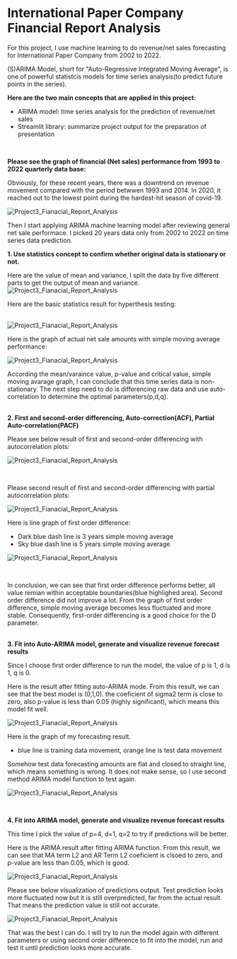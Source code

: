 # International Paper Company Financial Report Analysis

For this project, I use machine learning to do revenue/net sales forecasting for International Paper Company from 2002 to 2022. 

(S)ARIMA Model, short for "Auto-Regressive Integrated Moving Average", is one of powerful statistcis models for time series analysis(to predict future points in the series). 

**Here are the two main concepts that are applied in this project:**

- ARIMA model: time series analysis for the prediction of revenue/net sales 
- Streamlit library: summarize project output for the preparation of presentation
<br>

**Please see the graph of financial (Net sales) performance from 1993 to 2022 quarterly data base:**
<br>

Obviously, for these recent years, there was a downtrend on revenue movement compared with the period betwwen 1993 and 2014. In 2020, it reached out to the lowest point during the hardest-hit season of covid-19.

![Project3_Fianacial_Report_Analysis](./Image/Net%20Sales%20Performance.PNG)

Then I start applying ARIMA machine learning model after reviewing general net sale performace. I picked 20 years data only from 2002 to 2022 on time series data prediction.

**1. Use statistics concept to confirm whether original data is stationary or not.**

Here are the value of mean and variance, I split the data by five different parts to get the output of mean and variance.
![Project3_Fianacial_Report_Analysis](./Image/Mean%20and%20Variance.PNG)

Here are the basic statistics result for hyperthesis testing:
<br>
<br>

![Project3_Fianacial_Report_Analysis](./Image/P-value%20and%20critical%20value.PNG)

Here is the graph of actual net sale amounts with simple moving average performance:

![Project3_Fianacial_Report_Analysis](./Image/International%20Paper%20Revenue%20and%20SMA.PNG)

According the mean/varaince value, p-value and critical value, simple moving avarage graph, I can conclude that this time series data is non-stationary. The next step need to do is differencing raw data and use auto-correlation to determine the optimal parameters(p,d,q).
<br>
<br>

**2. First and second-order differencing, Auto-correction(ACF), Partial Auto-correlation(PACF)**

Please see below result of first and second-order differencing with autocorrelation plots:

![Project3_Fianacial_Report_Analysis](./Image/Autocorrection%20and%20Difference%20-%20Non-Seasonal.PNG)

<br>

Please second result of first and second-order differencing with partial autocorrelation plots:

![Project3_Fianacial_Report_Analysis](./Image/Partial%20Autocorrection%20and%20Difference%20-%20Non-Seasonal.PNG)

Here is line graph of first order difference:
- Dark blue dash line is 3 years simple moving average 
- Sky blue dash line is 5 years simple moving average

![Project3_Fianacial_Report_Analysis](./Image/Line%20Graph%20of%20First%20Difference.PNG)

<br>

In conclusion, we can see that first order difference performs better,  all value remian within acceptable boundaries(blue highlighed area). Second order difference did not improve a lot. From the graph of first order difference, simple moving average becomes less fluctuated and more stable. Consequently, first-order differencing is a good choice for the D parameter.
<br>
<br>

**3. Fit into Auto-ARIMA model, generate and visualize revenue forecast results**

Since I choose first order difference to run the model, the value of p is 1, d is 1, q is 0.

Here is the result after fitting auto-ARIMA mode. From this result, we can see that the best model is (0,1,0). the coeficient of sigma2 term is close to zero, also p-value is less than 0.05 (highly significant), which means this model fit well.

![Project3_Fianacial_Report_Analysis](./Image//Auto-ARIMA%20Result.PNG)

Here is the graph of my forecasting result.
- blue line is training data movement, orange line is test data movement

Somehow test data forecasting amounts are flat and closed to straight line, which means something is wrong. It does not make sense, so I use second method ARIMA model function to test again.

![Project3_Fianacial_Report_Analysis](./Image/Net%20Sales%20Forecast.PNG)

<br>

**4. Fit into ARIMA model, generate and visualize revenue forecast results**

This time I pick the value of p=4, d=1, q=2 to try if predictions will be better.

Here is the ARIMA result after fitting ARIMA function.
From this result, we can see that MA term L2 and AR Term L2 coeficient is clsoed to zero, and p-value are less than 0.05, which is good.

![Project3_Fianacial_Report_Analysis](./Image/ARIMA%20result.PNG)

Please see below visualization of predictions output.
Test prediction looks more fluctuated now but it is still overpredicted, far from the actual result. That means the prediction value is still not accurate.

![Project3_Fianacial_Report_Analysis](./Image/ARIMA%20Model%20Forecast.PNG)

That was the best I can do. I will try to run the model again with different parameters or using second order difference to fit into the model, run and test it until prediction looks more accurate.
